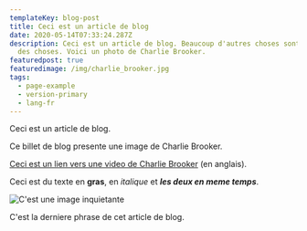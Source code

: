 ```yaml
---
templateKey: blog-post
title: Ceci est un article de blog
date: 2020-05-14T07:33:24.287Z
description: Ceci est un article de blog. Beaucoup d'autres choses sont aussi
  des choses. Voici un photo de Charlie Brooker.
featuredpost: true
featuredimage: /img/charlie_brooker.jpg
tags:
  - page-example
  - version-primary
  - lang-fr
---
```

Ceci est un article de blog.

Ce billet de blog presente une image de Charlie Brooker.

[Ceci est un lien vers une video de Charlie Brooker](https://www.youtube.com/watch?v=aHun58mz3vI) (en anglais).

Ceci est du texte en **gras**, en *italique* et ***les deux en meme temps***.

![C'est une image inquietante](/img/random.jpg "C'est une image inquietante")

C'est la derniere phrase de cet article de blog.